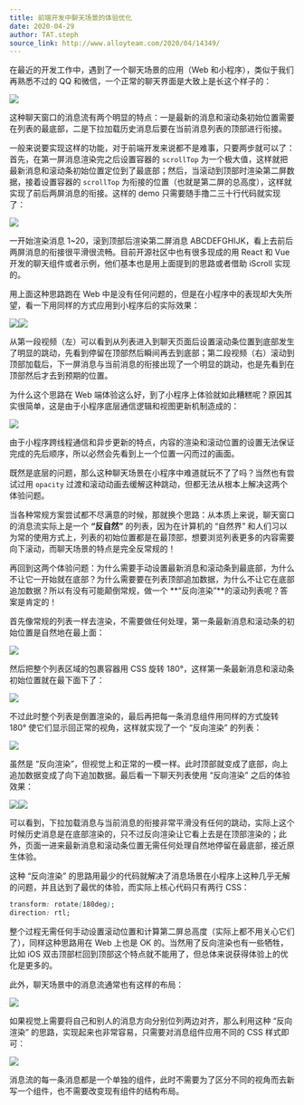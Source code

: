 ```yaml
---
title: 前端开发中聊天场景的体验优化
date: 2020-04-29
author: TAT.steph
source_link: http://www.alloyteam.com/2020/04/14349/
---
```


在最近的开发工作中，遇到了一个聊天场景的应用（Web 和小程序），类似于我们再熟悉不过的 QQ 和微信，一个正常的聊天界面是大致上是长这个样子的：

![](http://www.alloyteam.com/wp-content/uploads/2020/04/img1-1.png)  

这种聊天窗口的消息流有两个明显的特点：一是最新的消息和滚动条初始位置需要在列表的最底部，二是下拉加载历史消息后要在当前消息列表的顶部进行衔接。

一般来说要实现这样的功能，对于前端开发来说都不是难事，只要两步就可以了：首先，在第一屏消息渲染完之后设置容器的 `scrollTop` 为一个极大值，这样就把最新消息和滚动条初始位置定位到了最底部；然后，当滚动到顶部时渲染第二屏数据，接着设置容器的 `scrollTop` 为衔接的位置（也就是第二屏的总高度），这样就实现了前后两屏消息的衔接。这样的 demo 只需要随手撸二三十行代码就实现了：

![](http://www.alloyteam.com/wp-content/uploads/2020/04/video1.gif)

一开始渲染消息 1~20，滚到顶部后渲染第二屏消息 ABCDEFGHIJK，看上去前后两屏消息的衔接很平滑很流畅。目前开源社区中也有很多现成的用 React 和 Vue 开发的聊天组件或者示例，他们基本也是用上面提到的思路或者借助 iScroll 实现的。

用上面这种思路跑在 Web 中是没有任何问题的，但是在小程序中的表现却大失所望，看一下用同样的方式应用到小程序后的实际效果：

![](http://www.alloyteam.com/wp-content/uploads/2020/04/video2.gif)![](http://www.alloyteam.com/wp-content/uploads/2020/04/video3.gif)

从第一段视频（左）可以看到从列表进入到聊天页面后设置滚动条位置到底部发生了明显的跳动，先看到停留在顶部然后瞬间再去到底部；第二段视频（右）滚动到顶部加载后，下一屏消息与当前消息的衔接出现了一个明显的跳动，也是先看到在顶部然后才去到预期的位置。

为什么这个思路在 Web 端体验这么好，到了小程序上体验就如此糟糕呢？原因其实很简单，这是由于小程序底层通信逻辑和视图更新机制造成的：

![](http://www.alloyteam.com/wp-content/uploads/2020/04/img2.png)

由于小程序跨线程通信和异步更新的特点，内容的渲染和滚动位置的设置无法保证完成的先后顺序，所以必然会先看到上一个位置一闪而过的画面。

既然是底层的问题，那么这种聊天场景在小程序中难道就玩不了了吗？当然也有尝试过用 `opacity` 过渡和滚动动画去缓解这种跳动，但都无法从根本上解决这两个体验问题。

当各种常规方案尝试都不尽满意的时候，那就换个思路：从本质上来说，聊天窗口的消息流实际上是一个 **“反自然”** 的列表，因为在计算机的 “自然界” 和人们习以为常的使用方式上，列表的初始位置都是在最顶部，想要浏览列表更多的内容需要向下滚动，而聊天场景的特点是完全反常规的！

再回到这两个体验问题：为什么需要手动设置最新消息和滚动条到最底部，为什么不让它一开始就在底部？为什么需要要在列表顶部追加数据，为什么不让它在底部追加数据？所以有没有可能颠倒常规，做一个 **“反向渲染”**的滚动列表呢？答案是肯定的！

首先像常规的列表一样去渲染，不需要做任何处理，第一条最新消息和滚动条的初始位置是自然地在最上面：

![](http://www.alloyteam.com/wp-content/uploads/2020/04/img3.png)

然后把整个列表区域的包裹容器用 CSS 旋转 180°，这样第一条最新消息和滚动条初始位置就在最下面下了：

![](http://www.alloyteam.com/wp-content/uploads/2020/04/img4.png)

不过此时整个列表是倒置渲染的，最后再把每一条消息组件用同样的方式旋转 180° 使它们显示回正常的视角，这样就实现了一个 “反向渲染” 的列表：

![](http://www.alloyteam.com/wp-content/uploads/2020/04/img5.png)

虽然是 “反向渲染”，但视觉上和正常的一模一样。此时顶部就变成了底部，向上追加数据变成了向下追加数据。最后看一下聊天列表使用 “反向渲染” 之后的体验效果：

![](http://www.alloyteam.com/wp-content/uploads/2020/04/video4.gif)![](http://www.alloyteam.com/wp-content/uploads/2020/04/video5.gif)

可以看到，下拉加载消息与当前消息的衔接非常平滑没有任何的跳动，实际上这个时候历史消息是在底部渲染的，只不过反向渲染让它看上去是在顶部渲染的；此外，页面一进来最新消息和滚动条位置无需任何处理自然地停留在最底部，接近原生体验。

这种 “反向渲染” 的思路用最少的代码就解决了消息场景在小程序上这种几乎无解的问题，并且达到了最优的体验，而实际上核心代码只有两行 CSS：

```css
transform: rotate(180deg);
direction: rtl;
```

整个过程无需任何手动设置滚动位置和计算第二屏总高度（实际上都不用关心它们了），同样这种思路用在 Web 上也是 OK 的。当然用了反向渲染也有一些牺牲，比如 iOS 双击顶部栏回到顶部这个特点就不能用了，但总体来说获得体验上的优化是更多的。

此外，聊天场景中的消息流通常也有这样的布局：

![](http://www.alloyteam.com/wp-content/uploads/2020/04/img6.png)

如果视觉上需要将自己和别人的消息方向分别位列两边对齐，那么利用这种 “反向渲染” 的思路，实现起来也非常容易，只需要对消息组件应用不同的 CSS 样式即可：

![](http://www.alloyteam.com/wp-content/uploads/2020/04/img7.png)

消息流的每一条消息都是一个单独的组件，此时不需要为了区分不同的视角而去新写一个组件，也不需要改变现有组件的结构布局。